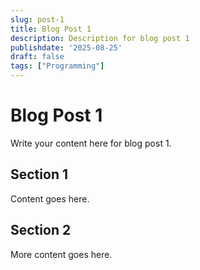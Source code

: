 ```yaml
---
slug: post-1
title: Blog Post 1
description: Description for blog post 1
publishdate: '2025-08-25'
draft: false
tags: ["Programming"]
---
```

# Blog Post 1

Write your content here for blog post 1.

## Section 1

Content goes here.

## Section 2

More content goes here.
